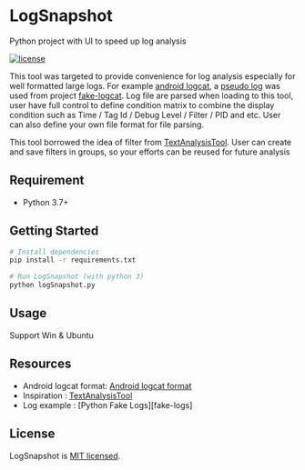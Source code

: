# LogSnapshot
Python project with UI to speed up log analysis

[![license][license]][license-url]

This tool was targeted to provide convenience for log analysis especially for well formatted large logs. 
For example [android logcat][logcat], a [pseudo log][logcat example] was used from project [fake-logcat][fake-logcat].
Log file are parsed when loading to this tool, user have full control to define condition matrix to combine the display 
condition such as Time / Tag Id / Debug Level / Filter / PID and etc.
User can also define your own file format for file parsing.

This tool borrowed the idea of filter from [TextAnalysisTool][TextAnalysisTool]. User can create and save filters in groups, 
so your efforts can be reused for future analysis

## Requirement

* Python 3.7+


## Getting Started

```sh
# Install dependencies
pip install -r requirements.txt

# Run LogSnapshot (with python 3)
python logSnapshot.py
```


## Usage

Support Win & Ubuntu



## Resources

* Android logcat format: [Android logcat format][logcat]
* Inspiration : [TextAnalysisTool][TextAnalysisTool]
* Log example : [Python Fake Logs][fake-logs]

## License
LogSnapshot is [MIT licensed](./LICENSE).


[//]: # (---------------------------------------------------------------------)

[//]: # (Resources)
[logcat]:     https://developer.android.com/studio/debug/am-logcat
[logcat example]: https://github.com/vdyc/fake-logcat/blob/master/examples/logcat_5000.log
[TextAnalysisTool]: https://textanalysistool.github.io/
[fake-logcat]: https://github.com/vdyc/fake-logcat

[//]: # (Badges)
[license]:     https://img.shields.io/badge/license-MIT-blue.svg
[license-url]: ./LICENSE
